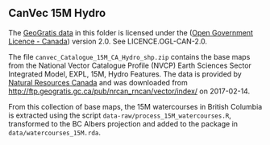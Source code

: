 ## CanVec 15M Hydro

The [GeoGratis data](https://www.nrcan.gc.ca/earth-sciences/geography/topographic-information/free-data-geogratis/11042) in this folder is licensed under the ([Open Government Licence - Canada](http://open.canada.ca/en/open-government-licence-canada)) version 2.0. See LICENCE.OGL-CAN-2.0.

The file `canvec_Catalogue_15M_CA_Hydro_shp.zip` contains the base maps from the National Vector Catalogue Profile (NVCP) Earth Sciences Sector Integrated Model, EXPL, 15M, Hydro Features. The data is provided by [Natural Resources Canada](https://www.nrcan.gc.ca/earth-sciences/geography/topographic-information/free-data-geogratis/download-directory-documentation/17215) and was downloaded from http://ftp.geogratis.gc.ca/pub/nrcan_rncan/vector/index/ on 2017-02-14.

From this collection of base maps, the 15M watercourses in British Columbia is extracted using the script `data-raw/process_15M_watercourses.R`, transformed to the BC Albers projection and added to the package in `data/watercourses_15M.rda`.
